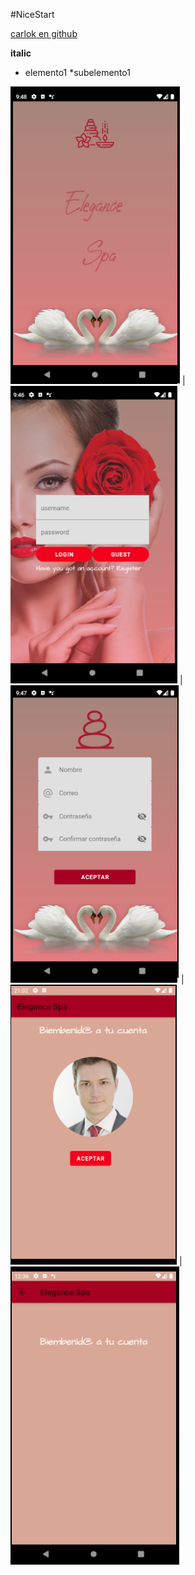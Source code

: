 #NiceStart

[carlok en github](https://github.com/carlokg/)

**italic**

* elemento1
    *subelemento1

![](img/splash.png) | ![](img/login.png) | ![](img/register.png) | ![](img/act.png) | ![](img/act2.png)

